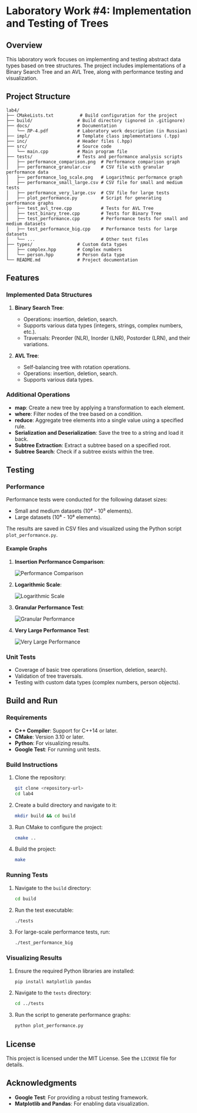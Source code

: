 # Laboratory Work #4: Implementation and Testing of Trees

## Overview
This laboratory work focuses on implementing and testing abstract data types based on tree structures. The project includes implementations of a Binary Search Tree and an AVL Tree, along with performance testing and visualization.

## Project Structure
```
lab4/
├── CMakeLists.txt          # Build configuration for the project
├── build/                 # Build directory (ignored in .gitignore)
├── docs/                  # Documentation
│   └── ЛР-4.pdf           # Laboratory work description (in Russian)
├── impl/                  # Template class implementations (.tpp)
├── inc/                   # Header files (.hpp)
├── src/                   # Source code
│   └── main.cpp           # Main program file
├── tests/                 # Tests and performance analysis scripts
│   ├── performance_comparison.png  # Performance comparison graph
│   ├── performance_granular.csv    # CSV file with granular performance data
│   ├── performance_log_scale.png   # Logarithmic performance graph
│   ├── performance_small_large.csv # CSV file for small and medium tests
│   ├── performance_very_large.csv  # CSV file for large tests
│   ├── plot_performance.py         # Script for generating performance graphs
│   ├── test_avl_tree.cpp           # Tests for AVL Tree
│   ├── test_binary_tree.cpp        # Tests for Binary Tree
│   ├── test_performance.cpp        # Performance tests for small and medium datasets
│   ├── test_performance_big.cpp    # Performance tests for large datasets
│   └── ...                         # Other test files
├── types/                 # Custom data types
│   ├── complex.hpp        # Complex numbers
│   └── person.hpp         # Person data type
└── README.md              # Project documentation
```

## Features
### Implemented Data Structures
1. **Binary Search Tree**:
   - Operations: insertion, deletion, search.
   - Supports various data types (integers, strings, complex numbers, etc.).
   - Traversals: Preorder (NLR), Inorder (LNR), Postorder (LRN), and their variations.

2. **AVL Tree**:
   - Self-balancing tree with rotation operations.
   - Operations: insertion, deletion, search.
   - Supports various data types.

### Additional Operations
- **map**: Create a new tree by applying a transformation to each element.
- **where**: Filter nodes of the tree based on a condition.
- **reduce**: Aggregate tree elements into a single value using a specified rule.
- **Serialization and Deserialization**: Save the tree to a string and load it back.
- **Subtree Extraction**: Extract a subtree based on a specified root.
- **Subtree Search**: Check if a subtree exists within the tree.

## Testing
### Performance
Performance tests were conducted for the following dataset sizes:
- Small and medium datasets (10⁴ - 10⁵ elements).
- Large datasets (10⁶ - 10⁸ elements).

The results are saved in CSV files and visualized using the Python script `plot_performance.py`.

#### Example Graphs
1. **Insertion Performance Comparison**:

   ![Performance Comparison](tests/performance_comparison.png)

2. **Logarithmic Scale**:

   ![Logarithmic Scale](tests/performance_log_scale.png)

3. **Granular Performance Test**:

   ![Granular Performance](tests/granular_performance.png)

4. **Very Large Performance Test**:

   ![Very Large Performance](tests/very_large_performance.png)

### Unit Tests
- Coverage of basic tree operations (insertion, deletion, search).
- Validation of tree traversals.
- Testing with custom data types (complex numbers, person objects).

## Build and Run
### Requirements
- **C++ Compiler**: Support for C++14 or later.
- **CMake**: Version 3.10 or later.
- **Python**: For visualizing results.
- **Google Test**: For running unit tests.

### Build Instructions
1. Clone the repository:
   ```bash
   git clone <repository-url>
   cd lab4
   ```
2. Create a build directory and navigate to it:
   ```bash
   mkdir build && cd build
   ```
3. Run CMake to configure the project:
   ```bash
   cmake ..
   ```
4. Build the project:
   ```bash
   make
   ```

### Running Tests
1. Navigate to the `build` directory:
   ```bash
   cd build
   ```
2. Run the test executable:
   ```bash
   ./tests
   ```
3. For large-scale performance tests, run:
   ```bash
   ./test_performance_big
   ```

### Visualizing Results
1. Ensure the required Python libraries are installed:
   ```bash
   pip install matplotlib pandas
   ```
2. Navigate to the `tests` directory:
   ```bash
   cd ../tests
   ```
3. Run the script to generate performance graphs:
   ```bash
   python plot_performance.py
   ```

## License
This project is licensed under the MIT License. See the `LICENSE` file for details.

## Acknowledgments
- **Google Test**: For providing a robust testing framework.
- **Matplotlib and Pandas**: For enabling data visualization.
